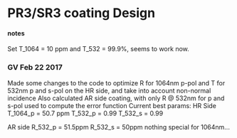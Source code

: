 # PR3/SR3 coating Design



#### notes

Set T_1064 = 10 ppm and T_532 = 99.9%, seems to work now.


### GV Feb 22 2017 ###
Made some changes to the code to optimize R for 1064nm p-pol and T for 532nm p and s-pol on the HR side, and take into account non-normal incidence
Also calculated AR side coating, with only R @ 532nm for p and s-pol used to compute the error function
Current best params:
HR Side
T_1064_p = 50.7 ppm
T_532_p = 0.99
T_532_s = 0.99

AR side
R_532_p = 51.5ppm
R_532_s = 50ppm
nothing special for 1064nm...
